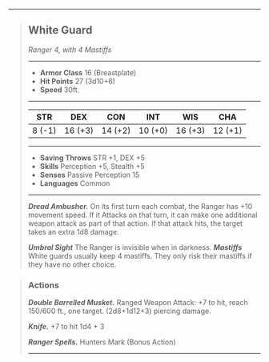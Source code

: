 ___
> ## White Guard
>*Ranger 4, with 4 Mastiffs*
> ___
> - **Armor Class** 16 (Breastplate)
> - **Hit Points** 27 (3d10+6)
> - **Speed** 30ft.
>___
>|STR|DEX|CON|INT|WIS|CHA|
>|:---:|:---:|:---:|:---:|:---:|:---:|
>|8 (-1)|16 (+3)|14 (+2)|10 (+0)|16 (+3)|12 (+1)|
>___
> - **Saving Throws** STR +1, DEX +5
> - **Skills** Perception +5, Stealth +5
> - **Senses** Passive Perception 15
> - **Languages** Common
> ___
> ***Dread Ambusher.*** On its first turn each combat, the Ranger has +10 movement speed. If it Attacks on that turn, it can make one additional weapon attack as part of that action. If that attack hits, the target takes an extra 1d8 damage.
>
> ***Umbral Sight*** The Ranger is invisible when in darkness.
> ***Mastiffs*** White guards usually keep 4 mastiffs. They only risk their mastiffs if they have no other choice.
>

> ### Actions
> ***Double Barrelled Musket.*** Ranged Weapon Attack: +7 to hit, reach 150/600 ft., one target. (2d8+1d12+3) piercing damage.
>
> ***Knife.*** +7 to hit 1d4 + 3
> 
> ***Ranger Spells.*** Hunters Mark (Bonus Action)
>___